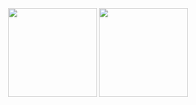 <div align="center">
  <img height="180em" src="https://github-readme-stats.vercel.app/api?username=Harsche&show_icons=true&theme=transparent&count_private=true"/>
  <img height="180em" src="https://github-readme-stats.vercel.app/api/top-langs/?username=Harsche&size_weight=0.5&count_weight=0.5&layout=compact&langs_count=7&hide=html,css,javascript&theme=transparent"/>
<div align="center">
